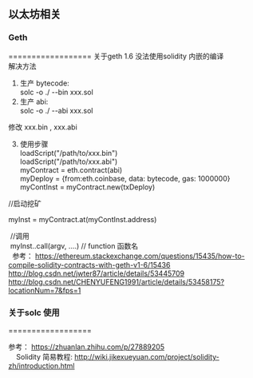 ##  以太坊相关

### Geth
==================
关于geth 1.6 没法使用solidity 内嵌的编译 <br>
解决方法 <br>
1. 生产 bytecode: <br>
  solc -o ./ --bin xxx.sol  <br>
2. 生产 abi: <br>
  solc -o ./ --abi xxx.sol  <br>

修改 xxx.bin  , xxx.abi <br>

3. 使用步骤 <br>
  loadScript("/path/to/xxx.bin") <br>
  loadScript("/path/to/xxx.abi") <br>
  myContract = eth.contract(abi) <br>
  myDeploy = {from:eth.coinbase, data: bytecode, gas: 1000000} <br>
  myContInst = myContract.new(txDeploy) <br>

  //启动挖矿 <br>
  
  myInst = myContract.at(myContInst.address) <br>
  
  //调用 <br>
  myInst.<function>.call(argv, ....)  // function 函数名 <br>
  
参考： https://ethereum.stackexchange.com/questions/15435/how-to-compile-solidity-contracts-with-geth-v1-6/15436 <br>
      http://blog.csdn.net/jwter87/article/details/53445709 <br>
      http://blog.csdn.net/CHENYUFENG1991/article/details/53458175?locationNum=7&fps=1 <br>
      

### 关于solc 使用
==================

参考： https://zhuanlan.zhihu.com/p/27889205 <br>
      Solidity 简易教程: http://wiki.jikexueyuan.com/project/solidity-zh/introduction.html <br> 
